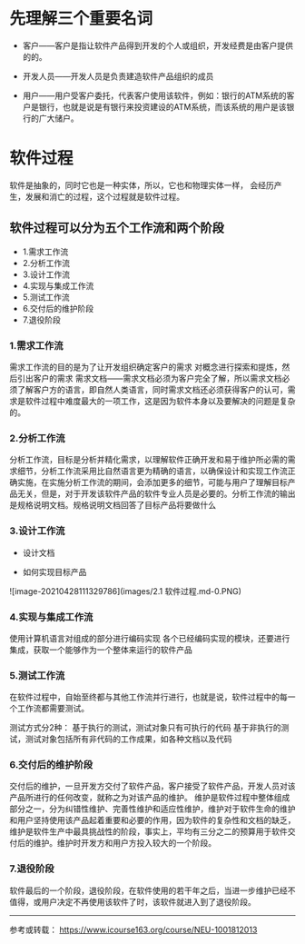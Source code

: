 # 先理解三个重要名词

- 客户——客户是指让软件产品得到开发的个人或组织，开发经费是由客户提供的的。

- 开发人员——开发人员是负责建造软件产品组织的成员

- 用户——用户受客户委托，代表客户使用该软件，例如：银行的ATM系统的客户是银行，也就是说是有银行来投资建设的ATM系统，而该系统的用户是该银行的广大储户。

# 软件过程
软件是抽象的，同时它也是一种实体，所以，它也和物理实体一样， 会经历产生，发展和消亡的过程，这个过程就是软件过程。

## 软件过程可以分为五个工作流和两个阶段

- 1.需求工作流
- 2.分析工作流
- 3.设计工作流
- 4.实现与集成工作流
- 5.测试工作流
- 6.交付后的维护阶段
- 7.退役阶段

###  1.需求工作流

需求工作流的目的是为了让开发组织确定客户的需求
对概念进行探索和提炼，然后引出客户的需求
需求文档——需求文档必须为客户完全了解，所以需求文档必须了解客户方的语言，即自然人类语言，同时需求文档还必须获得客户的认可，需求是软件过程中难度最大的一项工作，这是因为软件本身以及要解决的问题是复杂的。

### 2.分析工作流
分析工作流，目标是分析并精化需求，以理解软件正确开发和易于维护所必需的需求细节，分析工作流采用比自然语言更为精确的语言，以确保设计和实现工作流正确实施，在实施分析工作流的期间，会添加更多的细节，可能与用户了理解目标产品无关，但是，对于开发该软件产品的软件专业人员是必要的。分析工作流的输出是规格说明文档。规格说明文档回答了目标产品将要做什么


### 3.设计工作流
- 设计文档

- 如何实现目标产品

![image-20210428111329786](images/2.1 软件过程.md-0.PNG)

### 4.实现与集成工作流

使用计算机语言对组成的部分进行编码实现
各个已经编码实现的模块，还要进行集成，获取一个能够作为一个整体来运行的软件产品

### 5.测试工作流

在软件过程中，自始至终都与其他工作流并行进行，也就是说，软件过程中的每一个工作流都需要测试。

测试方式分2种：
基于执行的测试，测试对象只有可执行的代码
基于非执行的测试，测试对象包括所有非代码的工作成果，如各种文档以及代码

### 6.交付后的维护阶段

交付后的维护，一旦开发方交付了软件产品，客户接受了软件产品，开发人员对该产品所进行的任何改变，就称之为对该产品的维护。
维护是软件过程中整体组成部分之一，分为纠错性维护、完善性维护和适应性维护，维护对于软件生命的维护和用户坚持使用该产品起着重要和必要的作用，因为软件的复杂性和文档的缺乏，维护是软件生产中最具挑战性的阶段，事实上，平均有三分之二的预算用于软件交付后的维护。维护时开发方和用户方投入较大的一个阶段。

### 7.退役阶段

软件最后的一个阶段，退役阶段，在软件使用的若干年之后，当进一步维护已经不值得，或用户决定不再使用该软件了时，该软件就进入到了退役阶段。





----

参考或转载：
https://www.icourse163.org/course/NEU-1001812013